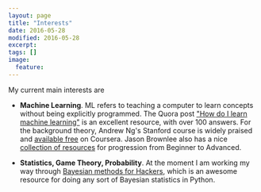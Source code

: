 ```yaml
---
layout: page
title: "Interests"
date: 2016-05-28
modified: 2016-05-28
excerpt:
tags: []
image:
  feature:
---
```


My current main interests are

* __Machine Learning__. ML refers to teaching a computer to learn concepts without being explicitly programmed. The Quora post ["How do I learn machine learning"](https://www.quora.com/How-do-I-learn-machine-learning-1) is an excellent resource, with over 100 answers. For the background theory, Andrew Ng's Stanford course is widely praised and [available free](https://www.coursera.org/learn/machine-learning) on Coursera. Jason Brownlee also has a nice [collection of resources](http://machinelearningmastery.com/self-study-guide-to-machine-learning/) for progression from Beginner to Advanced.

* __Statistics, Game Theory, Probability__. At the moment I am working my way through [Bayesian methods for Hackers](http://nbviewer.jupyter.org/github/CamDavidsonPilon/Probabilistic-Programming-and-Bayesian-Methods-for-Hackers/blob/master/Chapter1_Introduction/Chapter1.ipynb), which is an awesome resource for doing any sort of Bayesian statistics in Python.






